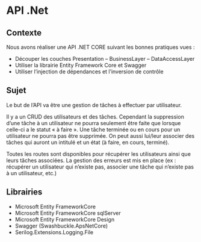 # API .Net

## Contexte
Nous avons réaliser une API .NET CORE suivant les bonnes pratiques vues  :
- Découper les couches Presentation – BusinessLayer – DataAccessLayer
- Utiliser la librairie Entity Framework Core et Swagger
- Utiliser l’injection de dépendances et l’inversion de contrôle

## Sujet
Le but de l’API va être une gestion de tâches à effectuer par utilisateur.

Il y a un CRUD des utilisateurs et des tâches. Cependant la suppression d’une tâche à un utilisateur ne pourra seulement être faite que lorsque celle-ci a le statut « à faire ». Une tâche terminée ou en cours pour un utilisateur ne pourra pas être supprimée.
On peut aussi lui/leur associer des tâches qui auront un intitulé et un état (à faire, en cours, terminé). 

Toutes les routes sont disponibles pour récupérer les utilisateurs ainsi que leurs tâches associées.
La gestion des erreurs est mis en place (ex : récupérer un utilisateur qui n’existe pas, associer une tâche qui n’existe pas à un utilisateur, etc.)

## Librairies

- Microsoft Entity FrameworkCore 
- Microsoft Entity FrameworkCore sqlServer 
- Microsoft Entity FrameworkCore Design 
- Swagger (Swashbuckle.ApsNetCore)
- Serilog.Extensions.Logging.File
